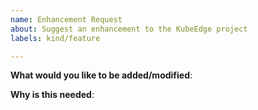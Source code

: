 ```yaml
---
name: Enhancement Request
about: Suggest an enhancement to the KubeEdge project
labels: kind/feature

---
```

<!-- Please only use this template for submitting enhancement requests -->

**What would you like to be added/modified**:

**Why is this needed**:

